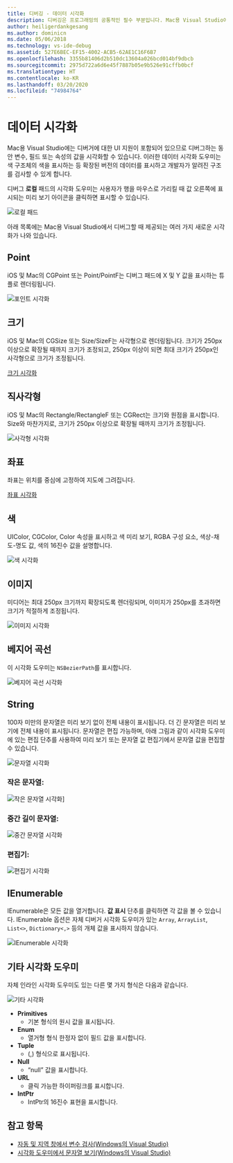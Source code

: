 ```yaml
---
title: 디버깅 - 데이터 시각화
description: 디버깅은 프로그래밍의 공통적인 필수 부분입니다. Mac용 Visual Studio에는 편리한 디버깅을 위한 전체 기능 모음이 포함되어 있습니다. 이 문서에서는 디버거에서 개체를 검사할 때 볼 수 있는 다양한 데이터 시각화를 살펴보겠습니다.
author: heiligerdankgesang
ms.author: dominicn
ms.date: 05/06/2018
ms.technology: vs-ide-debug
ms.assetid: 527E6BEC-EF15-4002-ACB5-62AE1C16F6B7
ms.openlocfilehash: 3355b81406d2b510dc13604a026bcd014bf9dbcb
ms.sourcegitcommit: 2975d722a6d6e45f7887b05e9b526e91cffb0bcf
ms.translationtype: HT
ms.contentlocale: ko-KR
ms.lasthandoff: 03/20/2020
ms.locfileid: "74984764"
---
```

# <a name="data-visualizations"></a>데이터 시각화

Mac용 Visual Studio에는 디버거에 대한 UI 지원이 포함되어 있으므로 디버그하는 동안 변수, 필드 또는 속성의 값을 시각화할 수 있습니다. 이러한 데이터 시각화 도우미는 색 구조체의 색을 표시하는 등 확장된 버전의 데이터를 표시하고 개발자가 알려진 구조를 검사할 수 있게 합니다.

디버그 **로컬** 패드의 시각화 도우미는 사용자가 행을 마우스로 가리킬 때 값 오른쪽에 표시되는 미리 보기 아이콘을 클릭하면 표시할 수 있습니다.

![로컬 패드](media/data-visualizations-image9.png)

아래 목록에는 Mac용 Visual Studio에서 디버그할 때 제공되는 여러 가지 새로운 시각화가 나와 있습니다.

## <a name="point"></a>Point
iOS 및 Mac의 CGPoint 또는 Point/PointF는 디버그 패드에 X 및 Y 값을 표시하는 튜플로 렌더링됩니다.

![포인트 시각화](media/data-visualizations-image10.png)

## <a name="size"></a>크기
iOS 및 Mac의 CGSize 또는 Size/SizeF는 사각형으로 렌더링됩니다. 크기가 250px 이상으로 확장될 때까지 크기가 조정되고, 250px 이상이 되면 최대 크기가 250px인 사각형으로 크기가 조정됩니다.

[크기 시각화](media/data-visualizations-image11.png)

## <a name="rectangle"></a>직사각형
iOS 및 Mac의 Rectangle/RectangleF 또는 CGRect는 크기와 원점을 표시합니다. Size와 마찬가지로, 크기가 250px 이상으로 확장될 때까지 크기가 조정됩니다.

![사각형 시각화](media/data-visualizations-image12.png)

## <a name="coordinate"></a>좌표
좌표는 위치를 중심에 고정하여 지도에 그려집니다.

[좌표 시각화](media/data-visualizations-image13.png)

## <a name="color"></a>색
UIColor, CGColor, Color 속성을 표시하고 색 미리 보기, RGBA 구성 요소, 색상-채도-명도 값, 색의 16진수 값을 설명합니다.

![색 시각화](media/data-visualizations-image14.png)

## <a name="images"></a>이미지

미디어는 최대 250px 크기까지 확장되도록 렌더링되며, 이미지가 250px를 초과하면 크기가 적절하게 조정됩니다.

![이미지 시각화](media/data-visualizations-image15.png)

## <a name="bezier-curves"></a>베지어 곡선

이 시각화 도우미는 `NSBezierPath`를 표시합니다.

![베지어 곡선 시각화](media/data-visualizations-image16.png)

## <a name="string"></a>String

100자 미만의 문자열은 미리 보기 없이 전체 내용이 표시됩니다. 더 긴 문자열은 미리 보기에 전체 내용이 표시됩니다. 문자열은 편집 가능하며, 아래 그림과 같이 시각화 도우미에 있는 편집 단추를 사용하여 미리 보기 또는 문자열 값 편집기에서 문자열 값을 편집할 수 있습니다.

![문자열 시각화](media/data-visualizations-image17.png)

### <a name="small-strings"></a>작은 문자열:
![작은 문자열 시각화](media/data-visualizations-image18.png)]

### <a name="medium-length-strings"></a>중간 길이 문자열:
![중간 문자열 시각화](media/data-visualizations-image19.png)

### <a name="editor"></a>편집기:

![편집기 시각화](media/data-visualizations-image21.png)

## <a name="ienumerable"></a>IEnumerable

IEnumerable은 모든 값을 열거합니다. **값 표시** 단추를 클릭하면 각 값을 볼 수 있습니다. IEnumerable 옵션은 자체 디버거 시각화 도우미가 있는 `Array`, `ArrayList`, `List<>`, `Dictionary<,>` 등의 개체 값을 표시하지 않습니다.

![IEnumerable 시각화](media/data-visualizations-image22.png)

## <a name="other-visualizers"></a>기타 시각화 도우미

자체 인라인 시각화 도우미도 있는 다른 몇 가지 형식은 다음과 같습니다.

![기타 시각화](media/data-visualizations-image23.png)

* **Primitives**
  * 기본 형식의 원시 값을 표시됩니다.
* **Enum**
  * 열거형 형식 한정자 없이 필드 값을 표시합니다.
* **Tuple**
  * (,) 형식으로 표시됩니다.
* **Null**
  * “null” 값을 표시합니다.
* **URL**
  * 클릭 가능한 하이퍼링크를 표시합니다.
* **IntPtr**
  * IntPtr의 16진수 표현을 표시합니다.

## <a name="see-also"></a>참고 항목

- [자동 및 지역 창에서 변수 검사(Windows의 Visual Studio)](/visualstudio/debugger/autos-and-locals-windows)
- [시각화 도우미에서 문자열 보기(Windows의 Visual Studio)](/visualstudio/debugger/string-visualizer-dialog-box)